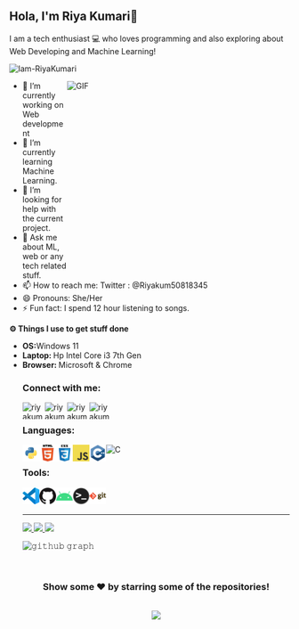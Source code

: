## Hola, I'm Riya Kumari👋


I am a tech enthusiast 💻 who loves programming and also exploring about Web Developing and Machine Learning!

<p align="left"> <img src="https://komarev.com/ghpvc/?username=AmanTandon17&label=Profile%20views&color=0e75b6&style=flat" alt="Iam-RiyaKumari" /> </p>

</a><img align="right" alt="GIF" src="https://camo.githubusercontent.com/992babdffd8c74a1502de375fbdf7e4d54773242/68747470733a2f2f6d656469612e67697068792e636f6d2f6d656469612f53576f536b4e36447854737a71494b4571762f67697068792e676966" width="400" height="355" />
</a>

- 🔭 I’m currently working on Web development
- 🌱 I’m currently learning Machine Learning.
- 🤔 I’m looking for help with the current project.
- 💬 Ask me about ML, web or any tech related stuff.
- 📫 How to reach me: Twitter : @Riyakum50818345
- 😄 Pronouns: She/Her
- ⚡ Fun fact: I spend 12 hour listening to songs.


<b>⚙️ Things I use to get stuff done</b></summary>
  	<ul>
  	    <li><b>OS:</b>Windows 11</li>
	    <li><b>Laptop: </b> Hp Intel Core i3 7th Gen </li>
  	    <li><b>Browser: </b> Microsoft & Chrome</li>

	
<h3 align="left">Connect with me:</h3>
	
<p align="left">
<a href="https://www.linkedin.com/in/riya-kumari-08242b192/" target="blank"><img align="left" src="https://cdn.jsdelivr.net/npm/simple-icons@3.0.1/icons/linkedin.svg" alt="riyakumari" height="30" width="40" /> </a>

<a href="https://twitter.com/RiyaKum50818345" target="blank"><img align="left" src="https://cdn.jsdelivr.net/npm/simple-icons@3.0.1/icons/twitter.svg" alt="riyakumari" height="30" width="40" /></a>
	
<a href="https://www.instagram.com/?i=ee92klszn36f&utm_content=7rj3vms" target="blank"><img align="left" src="https://cdn.jsdelivr.net/npm/simple-icons@3.0.1/icons/instagram.svg" alt="riyakumari" height="30" width="40" /></a>
	
<a href="https://www.hackerrank.com/riyakumari_rk219?hr_r=1" target="blank"><img align="left" src="https://cdn.jsdelivr.net/npm/simple-icons@3.0.1/icons/hackerrank.svg" alt="riyakumari" height="30" width="40" /></a>
</p>





<br>

### Languages:

<img align="left" alt="Python" width="30px" src="https://raw.githubusercontent.com/github/explore/80688e429a7d4ef2fca1e82350fe8e3517d3494d/topics/python/python.png" />
<img align="left" alt="HTML5" width="30px" src="https://raw.githubusercontent.com/github/explore/80688e429a7d4ef2fca1e82350fe8e3517d3494d/topics/html/html.png" />
<img align="left" alt="CSS3" width="30px" src="https://raw.githubusercontent.com/github/explore/80688e429a7d4ef2fca1e82350fe8e3517d3494d/topics/css/css.png" />
<img align="left" alt="JavaScript" width="30px" src="https://raw.githubusercontent.com/github/explore/80688e429a7d4ef2fca1e82350fe8e3517d3494d/topics/javascript/javascript.png" />

<img align="left" alt="C++" width="30px" src="https://raw.githubusercontent.com/github/explore/80688e429a7d4ef2fca1e82350fe8e3517d3494d/topics/cpp/cpp.png" />
<img align="left" alt="C" width="30px" src="https://upload.wikimedia.org/wikipedia/commons/thumb/1/18/C_Programming_Language.svg/1200px-C_Programming_Language.svg.png" />
<br>

### Tools:
<img align="left" alt="Visual Studio Code" width="30px" src="https://raw.githubusercontent.com/github/explore/80688e429a7d4ef2fca1e82350fe8e3517d3494d/topics/visual-studio-code/visual-studio-code.png" />
<img align="left" alt="GitHub" width="30px" src="https://raw.githubusercontent.com/github/explore/78df643247d429f6cc873026c0622819ad797942/topics/github/github.png" />
<img align="left" alt="Android" width="30px" src="https://raw.githubusercontent.com/github/explore/80688e429a7d4ef2fca1e82350fe8e3517d3494d/topics/android/android.png" />
<img align="left" alt="Terminal" width="30px" src="https://raw.githubusercontent.com/github/explore/80688e429a7d4ef2fca1e82350fe8e3517d3494d/topics/terminal/terminal.png" />
<img align="left" alt="Terminal" width="30px" src="https://raw.githubusercontent.com/github/explore/80688e429a7d4ef2fca1e82350fe8e3517d3494d/topics/git/git.png" />
<br><br>

<hr/>

	
	
<a href="https://github.com/AmanTandon17">
<img height="114em"src="https://github-readme-stats.vercel.app/api?username=Iam-RiyaKumari&show_icons=true&theme=algolia&include_all_commits=true&count_private=true"/>

<img height="114em" src="https://github-readme-stats-eight-theta.vercel.app/api/top-langs/?username=Iam-RiyaKumari&layout=compact&langs_count=6&theme=algolia"/>
<img height="114em" src="https://github-readme-streak-stats.herokuapp.com/?user=Iam-RiyaKumari&show_icons=true&locale=en&layout=compact&theme=algolia&line_height=0"/>
</a>



<br>

![𝚐𝚒𝚝𝚑𝚞𝚋 𝚐𝚛𝚊𝚙𝚑](https://activity-graph.herokuapp.com/graph?username=Iam-RiyaKumari&theme=react-dark&hide_border=true&area=true)

<!-- Don't Run Contribution Graph(Generate Snake) Action on your default Branch-->

<!-- Don't Run Contribution Graph(Generate Snake) Action on your default Branch -->
<br/>


  

<div align="center">

### Show some ❤️ by starring some of the repositories!
<h2 align="center"><img src="https://user-images.githubusercontent.com/39955420/147578199-56632b69-b3e8-4d9f-97e2-f046a1c2cba0.gif"></h2>

</div>
